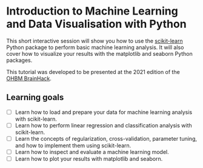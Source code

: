 # Introduction to Machine Learning and Data Visualisation with Python
This short interactive session will show you how to use the [scikit-learn](https://github.com/scikit-learn/scikit-learn) Python package to perform basic machine learning analysis. It will also cover how to visualize your results with the matplotlib and seaborn Python packages. 

This tutorial was developed to be presented at the 2021 edition of the [OHBM BrainHack](https://ohbm.github.io/hackathon2021/).

## Learning goals
- [ ] Learn how to load and prepare your data for machine learning analysis with scikit-learn.
- [ ] Learn how to perform linear regression and classification analysis with scikit-learn.
- [ ] Learn the concepts of regularization, cross-validation, parameter tuning, and how to implement them using scikit-learn.
- [ ] Learn how to inspect and evaluate a machine learning model.
- [ ] Learn how to plot your results with matplotlib and seaborn.